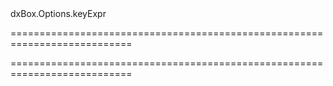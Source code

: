 <!--id-->dxBox.Options.keyExpr<!--/id-->
===========================================================================
<!--hidden--><!--/hidden-->
===========================================================================

